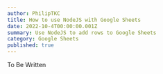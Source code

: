 ```yaml
---
author: PhilipTKC
title: How to use NodeJS with Google Sheets
date: 2022-10-4T00:00:00.001Z
summary: Use NodeJS to add rows to Google Sheets
category: Google Sheets
published: true
---
```


To Be Written


